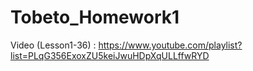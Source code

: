# Tobeto_Homework1
Video (Lesson1-36) : https://www.youtube.com/playlist?list=PLqG356ExoxZU5keiJwuHDpXqULLffwRYD
